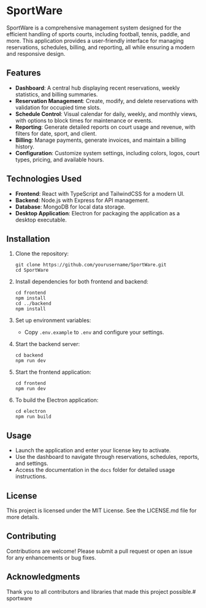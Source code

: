 # SportWare

SportWare is a comprehensive management system designed for the efficient handling of sports courts, including football, tennis, paddle, and more. This application provides a user-friendly interface for managing reservations, schedules, billing, and reporting, all while ensuring a modern and responsive design.

## Features

- **Dashboard**: A central hub displaying recent reservations, weekly statistics, and billing summaries.
- **Reservation Management**: Create, modify, and delete reservations with validation for occupied time slots.
- **Schedule Control**: Visual calendar for daily, weekly, and monthly views, with options to block times for maintenance or events.
- **Reporting**: Generate detailed reports on court usage and revenue, with filters for date, sport, and client.
- **Billing**: Manage payments, generate invoices, and maintain a billing history.
- **Configuration**: Customize system settings, including colors, logos, court types, pricing, and available hours.

## Technologies Used

- **Frontend**: React with TypeScript and TailwindCSS for a modern UI.
- **Backend**: Node.js with Express for API management.
- **Database**: MongoDB for local data storage.
- **Desktop Application**: Electron for packaging the application as a desktop executable.

## Installation

1. Clone the repository:
   ```
   git clone https://github.com/yourusername/SportWare.git
   cd SportWare
   ```

2. Install dependencies for both frontend and backend:
   ```
   cd frontend
   npm install
   cd ../backend
   npm install
   ```

3. Set up environment variables:
   - Copy `.env.example` to `.env` and configure your settings.

4. Start the backend server:
   ```
   cd backend
   npm run dev
   ```

5. Start the frontend application:
   ```
   cd frontend
   npm run dev
   ```

6. To build the Electron application:
   ```
   cd electron
   npm run build
   ```

## Usage

- Launch the application and enter your license key to activate.
- Use the dashboard to navigate through reservations, schedules, reports, and settings.
- Access the documentation in the `docs` folder for detailed usage instructions.

## License

This project is licensed under the MIT License. See the LICENSE.md file for more details.

## Contributing

Contributions are welcome! Please submit a pull request or open an issue for any enhancements or bug fixes.

## Acknowledgments

Thank you to all contributors and libraries that made this project possible.# sportware

